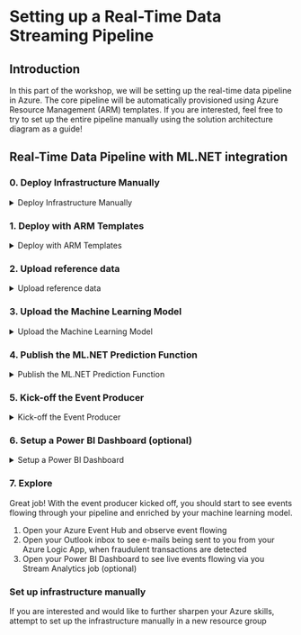 # Setting up a Real-Time Data Streaming Pipeline

## Introduction
In this part of the workshop, we will be setting up the real-time data pipeline in Azure. The core pipeline will be automatically provisioned using Azure Resource Management (ARM) templates. If you are interested, feel free to try to set up the entire pipeline manually using the solution architecture diagram as a guide!

## Real-Time Data Pipeline with ML.NET integration

### 0. Deploy Infrastructure Manually
<details>
  <summary>Deploy Infrastructure Manually</summary>
  <p>

**Please Note: The explicit guidance for this section is intentionally kept at a mimimum. This is so that you more effectively can sharpen you Azure skills! No need to worry if you were not able to fully set up the infrastructure manually. You can automatically set it up using the provided ARM templates in step 1.**

#### 0.1 Deploy Event Hubs </br>
- Open your [Azure Portal](https://portal.azure.com)
- Click on "Create a resource" (top-left corner)
- Search for "Event Hubs"
- Click "Create"
- Enter a unique name (e.g. transaction-eh-yourname)
- Select a pricing tier
- Select an existing resource group or create a new one 
- Click "Create"

Once the deployment is complete, navigate to the Event Hub namespace you just created.
- In your Event Hub namespace, click the "+Event Hub" button in the top-middle of your screen
- Name the first Event Hub **transaction-eh**
- Click "Create"
- Again in your Event Hub namespace, click the "+Event Hub" button in the top-middle of your screen
- Name the second Event Hub **transaction-eh-enriched**
- Click "Create"

#### 0.2 Deploy Storage Account </br>
- Open your [Azure Portal](https://portal.azure.com)
- Click on "Create a resource" (top-left corner)
- Search for "Storage account"
- Click "Create"
- Select an existing resource group or create a new one 
- Enter a unique name (e.g. mlmodelyourname)
- Click "Review + create"
- Click "Create"

Once the deployment is complete, navigate to the Storage Account you just created.
- In your Storage Account, click "Blobs"
- Click on the "+Container" button in the top-middle of the screen
- Name the first container **model**
- Click "OK"
- Again in your Storage Container, "+Container" button in the top-middle of the screen
- Name the second container **reference**

#### 0.3 Deploy Service Bus Queue </br>
- Open your [Azure Portal](https://portal.azure.com)
- Click on "Create a resource" (top-left corner)
- Search for "Service Bus"
- Click "Create"
- Enter a unique name (e.g fraudalertsyourname)
- Select a pricing tier
- Select an existing resource group or create a new one 
- Click "Create"

Once the deployment is complete, navigate to the Service Bus namespace you just created.
- In your Service Bus, click on the "+Queue+ button in the top-middle of the screen
- Name the queue **fraudulent-transactions**
- Click "Create"

#### 0.4 Deploy Logic App </br>
- Open your [Azure Portal](https://portal.azure.com)
- Click on "Create a resource" (top-left corner)
- Search for "Logic App"
- Click "Create"
- Enter a unique name (e.g fraudulent-notifier-yourname)
- Select an existing resource group or create a new one 
- Click "Create"

Once the deployment is complete, navigate to the Logic App you just created.
- Click on the "Logic App Designer" in the menu to the left
- Click on the "Blank Logic App" tile
- In the search input box for connectors, search for "Service Bus"
- Click on the "Service Bus" option in the returned results
- Select the first option in the new list, named "When a message is received in a queue (auto-complete)
- Name the connection **servicebus**
- Select your service bus namespace in the list 
- Select the RootManagedSharedAccessKey
- Click "Create"
- In the drop-down, select your previously created queue, called **fraudulent-transactions**
- Change the polling internval to once every second
- Click "New Step"

#### 0.5 Deploy Function App </br>
#### 0.6 Deploy Stream Analytics Job </br>
 
 </p>
</details>

### 1. Deploy with ARM Templates
<details>
  <summary>Deploy with ARM Templates</summary>
  <p>

**Note: This step is only required if we skipped step 0**

#### 1.1 Deploy ARM Template
- Navigate to [deploy an ARM template](https://portal.azure.com/#create/Microsoft.Template)
- Click on **Build your own Template in the Editor** ![editor](https://github.com/aslotte/mldotnet-real-time-data-streaming-workshop/blob/master/instructions/images/azure-custom-deploy.PNG) </br>
- Copy and paste the [ARM Template](https://github.com/aslotte/mldotnet-real-time-data-streaming-workshop/blob/master/src/real-time-data-streaming/deploy/pipeline-with-mldotnet.json)
- Click **Save**

#### 1.2 Enter valid parameter values
- Select to create a new resource group and enter a name
- Enter a notification e-mail to be used (needs to be an Outlook or Office365 e-mail)
![final](https://github.com/aslotte/mldotnet-real-time-data-streaming-workshop/blob/master/instructions/images/azure-custom-deploy-final.PNG) </br>

#### 1.3. Deploy
Select to agree with terms and conditions and click **Purchase** to trigger the deployment.
The deployment will take about 3-5 minutes to complete.
</br>
#### 1.4. Authenticate accounts
The ARM template will successfully set up the required infrastructure, but it will require you to authenticate your Outlook credentials manually.

##### 1.4.1 Authenticate Outlook Notifier 
- Navigate to your Azure Logic App (fraudulent-notifier)
- Click on **Edit** ![logic app](https://github.com/aslotte/mldotnet-real-time-data-streaming-workshop/blob/master/instructions/images/azure-edit-logic-app.png) </br>
- Click on the Outlook connection step and then the invalid connection symbol ![invalidconnection](https://github.com/aslotte/mldotnet-real-time-data-streaming-workshop/blob/master/instructions/images/azure-invalid-outlook.png) </br>
- Log-in with your credentials
- Navigate back to the Logic App overview page
- Click **Enable** to enable your trigger (if not already enabled)    
  </p>
</details>

### 2. Upload reference data
<details>
  <summary>Upload reference data</summary>
  <p>
    
#### 2.1 Upload reference data
The real-time pipeline utilizes reference data to enrich the stream. 
In this particular case we will be enriching the stream with information about where to send an notification e-mail in case the model detects a fraudulant transaction.

To upload the reference data, please do the following:
- In VS Code, open a new terminal window ![terminal](https://github.com/aslotte/mldotnet-real-time-data-streaming-workshop/blob/master/instructions/images/vscode-open-terminal.png) </br>
- In the terminal window, execute the following command to open the `reference-data.json` file </br> 
`code C:\mldotnet-real-time-data-streaming-workshop\src\real-time-data-streaming\stream-analytics\reference-data.json`![refData](https://github.com/aslotte/mldotnet-real-time-data-streaming-workshop/blob/master/instructions/images/vscode-reference-data.PNG)
- In `reference-data.json`, do a "Find All" and replace the current e-mail with the one you would like to get notifications too.
- In Azure, navigate to your storage account starting with mlmodel and select **Blobs** ![storageAccount](https://github.com/aslotte/mldotnet-real-time-data-streaming-workshop/blob/master/instructions/images/azure-storage-blob.png)
- Select the container named **reference**
- Click on **Upload** and browse to, and upload the `reference-data.json` file. ![upload](https://github.com/aslotte/mldotnet-real-time-data-streaming-workshop/blob/master/instructions/images/azure-storage-upload.png)

  </p>
</details>

### 3. Upload the Machine Learning Model

<details>
  <summary>Upload the Machine Learning Model</summary>
  <p>
    
You can either upload your previously trained model or a pre-trained model found [here](https://github.com/aslotte/mldotnet-real-time-data-streaming-workshop/tree/master/src/machine-learning/model) to Azure.

To upload the model:
- In Azure, navigate to your storage account starting with mlmodel and select **Blobs** ![storageAccount](https://github.com/aslotte/mldotnet-real-time-data-streaming-workshop/blob/master/instructions/images/azure-storage-blob.png)
- Select the container named **model**
- Click on **Upload** and browse to, and upload the `MLModel.zip` file. ![upload](https://github.com/aslotte/mldotnet-real-time-data-streaming-workshop/blob/master/instructions/images/azure-storage-upload.png)

</p>
</details>

### 4. Publish the ML.NET Prediction Function
<details>
  <summary>Publish the ML.NET Prediction Function</summary>
  <p>
   
All incoming transactions gets evaluated to determine if they are fraudulent or not, based on our trained Machine Learning Model.
This prediction occurs in an Azure Function that needs to get deployed to Azure.

To deploy the Azure Function from VS Code, please follow the steps listed below:

   - In VS Code, open a new terminal window ![terminal](https://github.com/aslotte/mldotnet-real-time-data-streaming-workshop/blob/master/instructions/images/vscode-open-terminal.png) </br> 
   - In the terminal window, execute the following command to navigate to the folder of the solution.</br>`cd C:\mldotnet-real-time-data-streaming-workshop\src\real-time-data-streaming\fraud-prediction-function`
   - In the terminal window, execute the following command to open the folder in VS Code `code . -r`
   - In the menu to the left, select the Azure symbol (at the bottom-left of the menu)
   - Click **Sign-in to Azure** and sign in with your Azure credentials </br>
   - In the top left, click on the up-arrow to **Deploy to Function App**
![deployToAzure](https://github.com/aslotte/mldotnet-real-time-data-streaming-workshop/blob/master/instructions/images/publish-function-vs-code-publish.png)
   - Select your Azure Subscription
   - Select your created Function App
   - If asked to update the Function App's run-time, select **Yes**
   - When asked if you're sure that you want to deploy the Function App, select **Yes**
   ![deploymentConfirm](https://github.com/aslotte/mldotnet-real-time-data-streaming-workshop/blob/master/instructions/images/vscode-deploy-function-confirm.PNG)
   
  </p>
</details>

### 5. Kick-off the Event Producer
<details>
  <summary>Kick-off the Event Producer</summary>
  <p>
    
#### 5.1 How to Kick-off the Event Producer
A streaming pipeline does not do much without events to process. 
In this workshop we will utilize an artifical event producer as a real-time event source for transaction data is difficult to find.

To start the event producer, please follow the steps below.

   - In VS Code, open a new terminal window ![terminal](https://github.com/aslotte/mldotnet-real-time-data-streaming-workshop/blob/master/instructions/images/vscode-open-terminal.png) </br> 
   - In the terminal window, execute the following command to navigate to the folder of the solution.</br>`cd C:\mldotnet-real-time-data-streaming-workshop\src\real-time-data-streaming\transaction-simulator\TransactionSimulator`</br> 
   - In the terminal window, execute the following command to open the folder in VS Code `code . -r`</br> 
   - Navigate to your transaction-eh event hub namespace in Azure![ehnamespace](https://github.com/aslotte/mldotnet-real-time-data-streaming-workshop/blob/master/instructions/images/azure-event-hub-namespace.png)</br> 
   - In the menu to the left, click **Shared Access Policies**</br> 
   - Click on the **RootManagedShareAccessKey**</br> 
   - Copy the primary connection string to clipboard</br> 
![eh-keys](https://github.com/aslotte/mldotnet-real-time-data-streaming-workshop/blob/master/instructions/images/eh-access-keys.png)
   - Navigate back to VS Code</br> 
   - Open the solutions `appsettings.json` file
   ![appSettings](https://github.com/aslotte/mldotnet-real-time-data-streaming-workshop/blob/master/instructions/images/vscode-appconfig.PNG)</br> 
   - Set the parameter `EventHubConnectionString` to the copied value</br> 
   - To start sending events to the event-hub, build and run the solution by pressing F5.</br>     
  </p>  
</details>

### 6. Setup a Power BI Dashboard (optional)
<details>
  <summary>Setup a Power BI Dashboard</summary>
  <p>
    
Please follow the steps below to get started with Power BI.</br>

**Note - this step is optional and only possible to complete if you possess a work or school account. It's not possible to create a Power BI account with a @gmail or @outlook address.**

#### 6.1 Create a Power BI Account
1. Navigate to https://powerbi.com 
2. Click on **Start Free**![start](https://github.com/aslotte/mldotnet-real-time-data-streaming-workshop/blob/master/instructions/images/powerbi-create.PNG)
3. Follow the provided instructions

#### 6.2 Create a Power BI Output
To output data from Azure Stream Analytics, we'll need to create an output.
1. Navigate to your Stream Analytics Job in Azure
2. Stop the job if it is running
3. Click on **Outputs** ![streamAnalytics](https://github.com/aslotte/mldotnet-real-time-data-streaming-workshop/blob/master/instructions/images/azure-stream-analytics.png)
4. Select to add an output and select Power BI in the list ![output](https://github.com/aslotte/mldotnet-real-time-data-streaming-workshop/blob/master/instructions/images/azure-stream-analytics-add-output.png)
5. Enter **powerbi** as output name
6. Enter **fraudulent** as dataset and table name ![output1](https://github.com/aslotte/mldotnet-real-time-data-streaming-workshop/blob/master/instructions/images/azure-add-powerbi-output.PNG)
7. Click **Authorize**
8. Provide your Power BI credentials
9. Click **Save**
10. In the menu to the left, select **Query**
11. Uncomment the Power BI query ![output1](https://github.com/aslotte/mldotnet-real-time-data-streaming-workshop/blob/master/instructions/images/azure-stream-analytics-query.PNG)
12. Save the changes
13. Go back to **Overview** and start the Stream Analytics Job

#### 6.3 Creating a dashboard
To create a dashboard, please follow the steps below:
1. Navigate to https://app.powerbi.com/ 
2. Sign-in to your account
3. Select to create a new dashboard in the top-right corner
4. In the dashboard, select **+Add tile**. 
5. For the tile type, select **Custom Streaming Data**
![tile](https://github.com/aslotte/mldotnet-real-time-data-streaming-workshop/blob/master/instructions/images/powerbi-add-tile.PNG)
6. Select the dataset the Stream Analytics job created for you, named **fraudulent**
7. Select the type of tile you would like to create and which values to display
![tile](https://github.com/aslotte/mldotnet-real-time-data-streaming-workshop/blob/master/instructions/images/powerbi-add-custom-tile.PNG)

#### 6.4 Example Dashboard
![Fraudulent](https://github.com/aslotte/mldotnet-real-time-data-streaming-workshop/blob/master/instructions/images/powerbi-example.PNG)
    
  </p>
</details>

### 7. Explore
Great job! With the event producer kicked off, you should start to see events flowing through your pipeline and enriched by your machine learning model. 

1. Open your Azure Event Hub and observe event flowing
2. Open your Outlook inbox to see e-mails being sent to you from your Azure Logic App, when fraudulent transactions are detected
3. Open your Power BI Dashboard to see live events flowing via you Stream Analytics job (optional)

### Set up infrastructure manually
If you are interested and would like to further sharpen your Azure skills, attempt to set up the infrastructure manually in a new resource group
